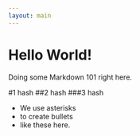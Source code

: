 ```yaml
---
layout: main
---
```


# Hello World!

Doing some Markdown 101 right here.

#1 hash
##2 hash
###3 hash

* We use asterisks
* to create bullets
* like these here.
